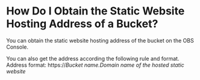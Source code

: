 # How Do I Obtain the Static Website Hosting Address of a Bucket?<a name="obs_faq_0030"></a>

You can obtain the static website hosting address of the bucket on the OBS Console.

You can also get the address according the following rule and format. Address format: https://_Bucket name.Domain name of the hosted static website_

